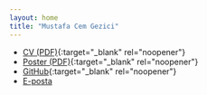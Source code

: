 ```yaml
---
layout: home
title: "Mustafa Cem Gezici"
---
```


- [CV (PDF)](cv.pdf){:target="_blank" rel="noopener"}
- [Poster (PDF)](Poster%20on%20Internationalism%20in%2021st%20Century%20-%20Mustafa%20Cem%20Gezici.pdf){:target="_blank" rel="noopener"}
- [GitHub](https://github.com/mcemgezici){:target="_blank" rel="noopener"}
- [E-posta](mailto:mustafacemgezici@windowslive.com)
